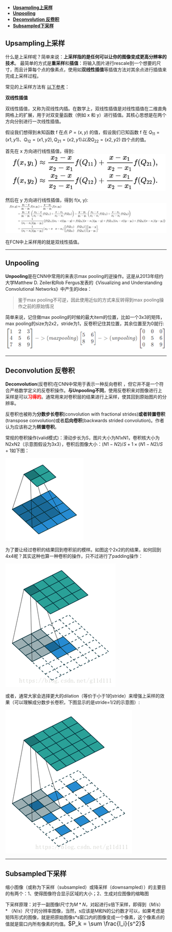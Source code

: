 <!-- TOC -->

- [**Upsampling上采样**](#upsampling%e4%b8%8a%e9%87%87%e6%a0%b7)
- [**Unpooling**](#unpooling)
- [**Deconvolution 反卷积**](#deconvolution-%e5%8f%8d%e5%8d%b7%e7%a7%af)
- [**Subsampled下采样**](#subsampled%e4%b8%8b%e9%87%87%e6%a0%b7)

<!-- /TOC -->

## **Upsampling上采样**

什么是上采样呢？简单来说：**上采样指的是任何可以让你的图像变成更高分辨率的技术**。
最简单的方式是**重采样**和**插值**：将输入图片进行rescale到一个想要的尺寸，而且计算每个点的像素点，使用如**双线性插值**等插值方法对其余点进行插值来完成上采样过程。

常见的上采样方法有 [以下参考](https://www.jianshu.com/p/587c3a45df67)：

**双线性插值**

双线性插值，又称为双线性内插。在数学上，双线性插值是对线性插值在二维直角网格上的扩展，用于对双变量函数（例如 x 和 y）进行插值。其核心思想是在两个方向分别进行一次线性插值。

假设我们想得到未知函数 f 在点 $P = (x, y)$ 的值，假设我们已知函数 f 在 $Q_{11} = (x1, y1)、Q_{12} = (x1, y2), Q_{21} = (x2, y1) 以及 Q_{22} = (x2, y2)$ 四个点的值。

首先在 x 方向进行线性插值，得到:![](\论文/img/note1/x.png)

然后在 y 方向进行线性插值，得到 f(x, y):![](\论文/img/note1/y.png)

在FCN中上采样用的就是双线性插值。

---

## **Unpooling**
**Unpooling**是在CNN中常用的来表示max pooling的逆操作。这是从2013年纽约大学Matthew D. Zeiler和Rob Fergus发表的《Visualizing and Understanding Convolutional Networks》中产生的idea：
> 鉴于max pooling不可逆，因此使用近似的方式来反转得到max pooling操作之前的原始情况

简单来说，记住做max pooling的时候的最大item的位置，比如一个3x3的矩阵，max pooling的size为2x2，stride为1，反卷积记住其位置，其余位置至为0就行:
![](\论文/img/note1/unpooling.png)

---

## **Deconvolution 反卷积**
**Deconvolution**(反卷积)在CNN中常用于表示一种反向卷积 ，但它并不是一个符合严格数学定义的反卷积操作。**与Unpooling不同**，使用反卷积来对图像进行上采样是可以<font color=red>**习得的**</font>。通常用来对卷积层的结果进行上采样，使其回到原始图片的分辨率。

反卷积也被称为**分数步长卷积**(convolution with fractional strides)**或者转置卷积**(transpose convolution)或者**后向卷积**(backwards strided convolution)。作者认为应该称之为**转置卷积**。

常规的卷积操作(valid模式)：滑动步长为S，图片大小为N1xN1，卷积核大小为N2xN2（示意图假设为3x3），卷积后图像大小：$(N1-N2)/S+1 \times (N1-N2)/S+1$如下图：

![](\论文/img/note1/convolution.gif)

为了要让经过卷积的结果回到卷积前的模样。如图这个2x2的的结果，如何回到4x4呢？其实这种也算一种卷积的操作，只不过进行了padding操作：

![](\论文/img/note1/deconvolution.gif)

或者，通常大家会选择更大的dilation（等价于小于1的stride）来增强上采样的效果（可以理解成分数步长卷积，下图显示的是stride=1/2的示意图）:

![](\论文/img/note1/deconvolution_with_0.5stride.gif)


---
## **Subsampled下采样**

缩小图像（或称为下采样（subsampled）或降采样（downsampled））的主要目的有两个：1、使得图像符合显示区域的大小；2、生成对应图像的缩略图

下采样原理：对于一副图像I尺寸为$M*N$，对起进行s倍下采样，即得到$（M/s）*（N/s）$尺寸的分辨率图像，当然，s应该是M和N的公约数才可以，如果考虑是矩阵形式的图像，就是把原始图像s*s窗口内的图像变成一个像素，这个像素点的值就是窗口内所有像素的均值。<font size=4.5px>$P_k = \sum \frac{I_i}{s^2}$</font>